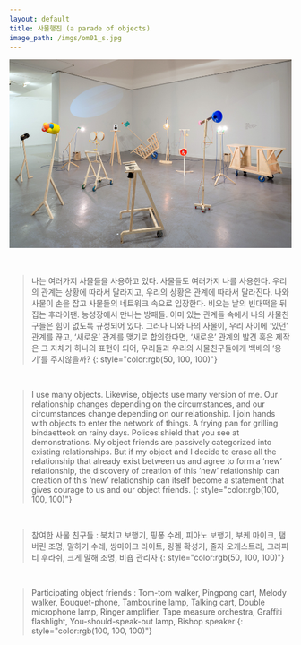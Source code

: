 ```yaml
---
layout: default
title: 사물행진 (a parade of objects)
image_path: /imgs/om01_s.jpg
---
```


![](/imgs/om01.jpg)

<br/>

> 나는 여러가지 사물들을 사용하고 있다. 사물들도 여러가지 나를 사용한다. 우리의 관계는 상황에 따라서 달라지고, 우리의 상황은 관계에 따라서 달라진다. 나와 사물이 손을 잡고 사물들의 네트워크 속으로 입장한다. 비오는 날의 빈대떡을 뒤집는 후라이팬. 농성장에서 만나는 방패들. 이미 있는 관계들 속에서 나의 사물친구들은 힘이 없도록 규정되어 있다. 그러나 나와 나의 사물이, 우리 사이에 ‘있던’ 관계를 끊고, ‘새로운’ 관계를 맺기로 합의한다면, ‘새로운’ 관계의 발견 혹은 제작은 그 자체가 하나의 표현이 되어, 우리들과 우리의 사물친구들에게 백배의 ‘용기’를 주지않을까?
{: style="color:rgb(50, 100, 100)"}

<br/>

> I use many objects. Likewise, objects use many version of me. Our relationship changes depending on the circumstances, and our circumstances change depending on our relationship. I join hands with objects to enter the network of things. A frying pan for grilling bindaetteok on rainy days. Polices shield that you see at demonstrations. My object friends are passively categorized into existing relationships. But if my object and I decide to erase all the relationship that already exist between us and agree to form a ‘new’ relationship, the discovery of creation of this ‘new’ relationship can creation of this ‘new’ relationship can itself become a statement that gives courage to us and our object friends.
{: style="color:rgb(100, 100, 100)"}

<br/>

> 참여한 사물 친구들 : 북치고 보행기, 핑퐁 수레, 피아노 보행기, 부케 마이크, 탬버린 조명, 말하기 수레, 쌍마이크 라이트, 링겔 확성기, 줄자 오케스트라, 그라피티 후라쉬, 크게 말해 조명, 비숍 관리자
{: style="color:rgb(50, 100, 100)"}

<br/>

> Participating object friends : Tom-tom walker, Pingpong cart, Melody walker, Bouquet-phone, Tambourine lamp, Talking cart, Double microphone lamp, Ringer amplifier, Tape measure orchestra, Graffiti flashlight, You-should-speak-out lamp, Bishop speaker
{: style="color:rgb(100, 100, 100)"}
